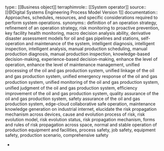 type:: [[Business object]]
terraphimrole:: [[System operator]]
source:: [[@Digital Systems Engineering Process Model Version 1]]
documentation:: Approaches, schedules, resources, and specific considerations required to perform system operations.
synonyms:: definition of an operation strategy, refinement of an operation strategy, risk monitoring to proactive prevention, key facility health monitoring, macro decision analysis ability, derivative disaster assessment models for oil and gas pipelines and stations, self-operation and maintenance of the system, intelligent diagnosis, intelligent inspection, intelligent analysis, manual production scheduling, manual production diagnosis, manual production inspection, knowledge-based decision-making, experience-based decision-making, enhance the level of operation, enhance the level of maintenance management, uniﬁed processing of the oil and gas production system, uniﬁed linkage of the oil and gas production system, uniﬁed emergency response of the oil and gas production system, uniﬁed monitoring of the oil and gas production system, uniﬁed judgment of the oil and gas production system, efﬁciency improvement of the oil and gas production system, quality assurance of the oil and gas production system, safety assurance of the oil and gas production system, edge-cloud collaborative safe operation, maintenance knowledge generation on industrial internet, elucidate the risk propagation mechanism across devices, cause and evolution process of risk, risk evolution model, risk evolution status, risk propagation mechanism, forms and rules of risk propagation across space, normal and stable operation of production equipment and facilities, process safety, job safety, equipment safety, production scenario, comprehensive safety

-